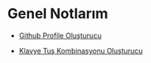 # Genel Notlarım

- [Github Profile Oluşturucu](https://www.genreadme.cloud/profile)

- [Klavye Tuş Kombinasyonu Oluşturucu](https://kbd.hsuan.xyz/)
